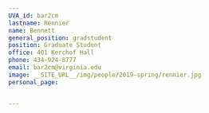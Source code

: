 ```yaml
---
UVA_id: bar2cm
lastname: Rennier
name: Bennett
general_position: gradstudent
position: Graduate Student
office: 401 Kerchof Hall
phone: 434-924-8777
email: bar2cm@virginia.edu
image: __SITE_URL__/img/people/2019-spring/rennier.jpg
personal_page:


---
```

